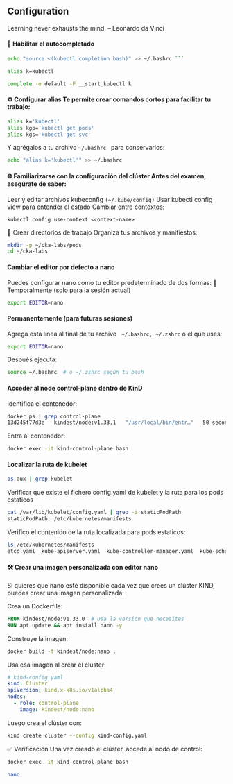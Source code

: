 ## Configuration

Learning never exhausts the mind.
– Leonardo da Vinci

#### 🔄 Habilitar el autocompletado 

```bash 
echo "source <(kubectl completion bash)" >> ~/.bashrc ```

alias k=kubectl

complete -o default -F __start_kubectl k 
```

#### ⚙️ Configurar alias Te permite crear comandos cortos para facilitar tu trabajo:

```bash
alias k='kubectl'
alias kgp='kubectl get pods'
alias kgs='kubectl get svc'
```

Y agrégalos a tu archivo ```~/.bashrc ``` para conservarlos:

```bash
echo "alias k='kubectl'" >> ~/.bashrc
```

#### 🌐 Familiarizarse con la configuración del clúster Antes del examen, asegúrate de saber:

Leer y editar archivos kubeconfig ``` (~/.kube/config) ```
Usar kubectl config view para entender el estado
Cambiar entre contextos:

```kubectl config use-context <context-name> ```


📂 Crear directorios de trabajo Organiza tus archivos y manifiestos:
```bash
mkdir -p ~/cka-labs/pods
cd ~/cka-labs
```

#### Cambiar el editor por defecto a nano
Puedes configurar nano como tu editor predeterminado de dos formas:
🔹 Temporalmente (solo para la sesión actual)

```bash
export EDITOR=nano
```

#### Permanentemente (para futuras sesiones)
Agrega esta línea al final de tu archivo ``` ~/.bashrc, ~/.zshrc``` o el que uses:

```bash
export EDITOR=nano
```

Después ejecuta:

```bash
source ~/.bashrc  # o ~/.zshrc según tu bash
```

#### Acceder al node control-plane dentro de KinD

Identifica el contenedor:

```bash
docker ps | grep control-plane
13d245f77d3e   kindest/node:v1.33.1   "/usr/local/bin/entr…"   50 seconds ago   Up 45 seconds   127.0.0.1:40527->6443/tcp   kind-
```

Entra al contenedor:

```bash
docker exec -it kind-control-plane bash
```
#### Localizar la ruta de kubelet

```bash
ps aux | grep kubelet
```
Verificar que existe el fichero config.yaml de kubelet y la ruta para los pods estaticos

```bash
cat /var/lib/kubelet/config.yaml | grep -i staticPodPath
staticPodPath: /etc/kubernetes/manifests
```

Verifico el contenido de la ruta localizada para pods estaticos:

```bash
ls /etc/kubernetes/manifests
etcd.yaml  kube-apiserver.yaml	kube-controller-manager.yaml  kube-scheduler.yaml
```

#### 🛠 Crear una imagen personalizada con editor nano
Si quieres que nano esté disponible cada vez que crees un clúster KIND, puedes crear una imagen personalizada:

Crea un Dockerfile:

```dockerfile
FROM kindest/node:v1.33.0  # Usa la versión que necesites
RUN apt update && apt install nano -y
```

Construye la imagen:

```bash
docker build -t kindest/node:nano .
```

Usa esa imagen al crear el clúster:

```yaml
# kind-config.yaml
kind: Cluster
apiVersion: kind.x-k8s.io/v1alpha4
nodes:
  - role: control-plane
    image: kindest/node:nano
```

Luego crea el clúster con:

```bash
kind create cluster --config kind-config.yaml
```

✅ Verificación
Una vez creado el clúster, accede al nodo de control:

```bash
docker exec -it kind-control-plane bash
```

```bash
nano
```






